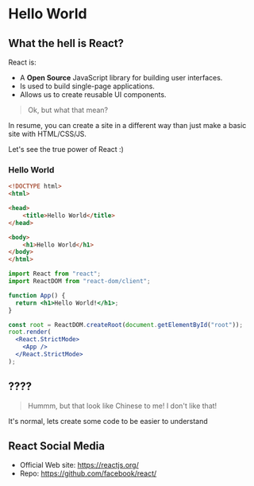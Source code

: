# Hello World

## What the hell is React?

React is:

- A **Open Source** JavaScript library for building user interfaces.
- Is used to build single-page applications.
- Allows us to create reusable UI components.

> Ok, but what that mean?

In resume, you can create a site in a different way than just make a basic site with HTML/CSS/JS.

Let's see the true power of React :)


### Hello World

```html showLineNumbers
<!DOCTYPE html>
<html>

<head>
	<title>Hello World</title>
</head>

<body>
	<h1>Hello World</h1>
</body>
</html>
```

```jsx showLineNumbers
import React from "react";
import ReactDOM from "react-dom/client";

function App() {
  return <h1>Hello World!</h1>;
}

const root = ReactDOM.createRoot(document.getElementById("root"));
root.render(
  <React.StrictMode>
    <App />
  </React.StrictMode>
);
```

## ????

> Hummm, but that look like Chinese to me! I don't like that!

It's normal, lets create some code to be easier to understand

## React Social Media
- Official Web site: https://reactjs.org/
- Repo: https://github.com/facebook/react/
